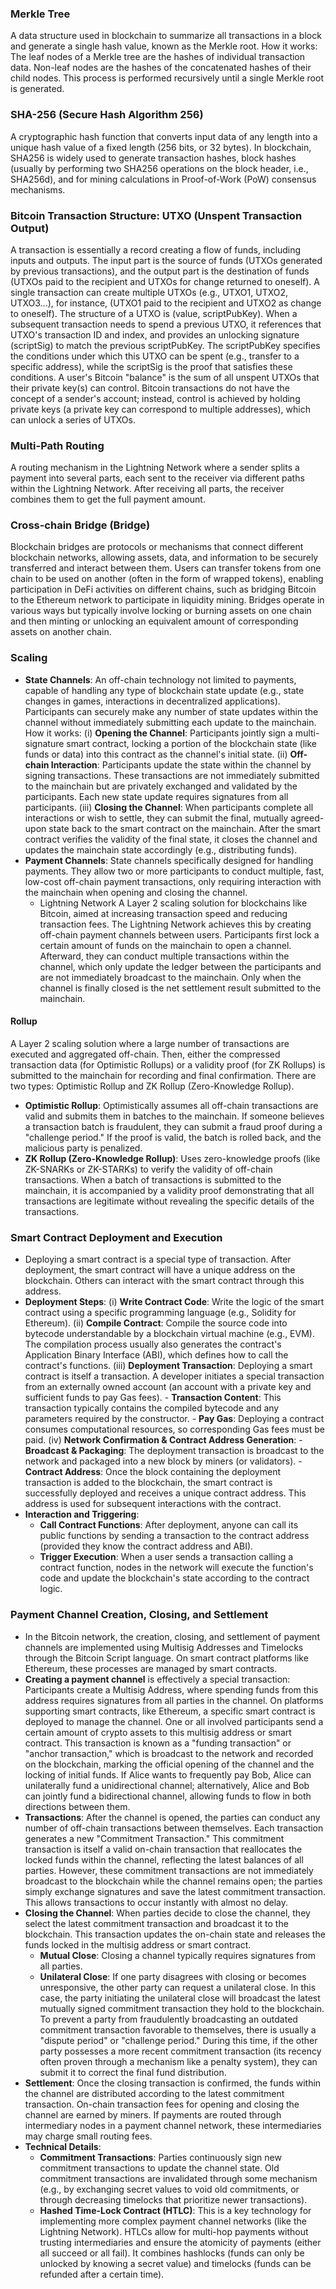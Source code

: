 ### Merkle Tree
A data structure used in blockchain to summarize all transactions in a block and generate a single hash value, known as the Merkle root. How it works: The leaf nodes of a Merkle tree are the hashes of individual transaction data. Non-leaf nodes are the hashes of the concatenated hashes of their child nodes. This process is performed recursively until a single Merkle root is generated.

### SHA-256 (Secure Hash Algorithm 256)
A cryptographic hash function that converts input data of any length into a unique hash value of a fixed length (256 bits, or 32 bytes). In blockchain, SHA256 is widely used to generate transaction hashes, block hashes (usually by performing two SHA256 operations on the block header, i.e., SHA256d), and for mining calculations in Proof-of-Work (PoW) consensus mechanisms.

### Bitcoin Transaction Structure: UTXO (Unspent Transaction Output)
A transaction is essentially a record creating a flow of funds, including inputs and outputs. The input part is the source of funds (UTXOs generated by previous transactions), and the output part is the destination of funds (UTXOs paid to the recipient and UTXOs for change returned to oneself). A single transaction can create multiple UTXOs (e.g., UTXO1, UTXO2, UTXO3...), for instance, (UTXO1 paid to the recipient and UTXO2 as change to oneself). The structure of a UTXO is (value, scriptPubKey). When a subsequent transaction needs to spend a previous UTXO, it references that UTXO's transaction ID and index, and provides an unlocking signature (scriptSig) to match the previous scriptPubKey. The scriptPubKey specifies the conditions under which this UTXO can be spent (e.g., transfer to a specific address), while the scriptSig is the proof that satisfies these conditions. A user's Bitcoin "balance" is the sum of all unspent UTXOs that their private key(s) can control. Bitcoin transactions do not have the concept of a sender's account; instead, control is achieved by holding private keys (a private key can correspond to multiple addresses), which can unlock a series of UTXOs.

### Multi-Path Routing
A routing mechanism in the Lightning Network where a sender splits a payment into several parts, each sent to the receiver via different paths within the Lightning Network. After receiving all parts, the receiver combines them to get the full payment amount.

### Cross-chain Bridge (Bridge)
Blockchain bridges are protocols or mechanisms that connect different blockchain networks, allowing assets, data, and information to be securely transferred and interact between them. Users can transfer tokens from one chain to be used on another (often in the form of wrapped tokens), enabling participation in DeFi activities on different chains, such as bridging Bitcoin to the Ethereum network to participate in liquidity mining. Bridges operate in various ways but typically involve locking or burning assets on one chain and then minting or unlocking an equivalent amount of corresponding assets on another chain.

### Scaling
- **State Channels**: An off-chain technology not limited to payments, capable of handling any type of blockchain state update (e.g., state changes in games, interactions in decentralized applications). Participants can securely make any number of state updates within the channel without immediately submitting each update to the mainchain. How it works:
    (i) **Opening the Channel**: Participants jointly sign a multi-signature smart contract, locking a portion of the blockchain state (like funds or data) into this contract as the channel's initial state.
    (ii) **Off-chain Interaction**: Participants update the state within the channel by signing transactions. These transactions are not immediately submitted to the mainchain but are privately exchanged and validated by the participants. Each new state update requires signatures from all participants.
    (iii) **Closing the Channel**: When participants complete all interactions or wish to settle, they can submit the final, mutually agreed-upon state back to the smart contract on the mainchain. After the smart contract verifies the validity of the final state, it closes the channel and updates the mainchain state accordingly (e.g., distributing funds).
- **Payment Channels**: State channels specifically designed for handling payments. They allow two or more participants to conduct multiple, fast, low-cost off-chain payment transactions, only requiring interaction with the mainchain when opening and closing the channel.
  - Lightning Network
  A Layer 2 scaling solution for blockchains like Bitcoin, aimed at increasing transaction speed and reducing transaction fees. The Lightning Network achieves this by creating off-chain payment channels between users. Participants first lock a certain amount of funds on the mainchain to open a channel. Afterward, they can conduct multiple transactions within the channel, which only update the ledger between the participants and are not immediately broadcast to the mainchain. Only when the channel is finally closed is the net settlement result submitted to the mainchain.

#### Rollup
A Layer 2 scaling solution where a large number of transactions are executed and aggregated off-chain. Then, either the compressed transaction data (for Optimistic Rollups) or a validity proof (for ZK Rollups) is submitted to the mainchain for recording and final confirmation. There are two types: Optimistic Rollup and ZK Rollup (Zero-Knowledge Rollup).
- **Optimistic Rollup**: Optimistically assumes all off-chain transactions are valid and submits them in batches to the mainchain. If someone believes a transaction batch is fraudulent, they can submit a fraud proof during a "challenge period." If the proof is valid, the batch is rolled back, and the malicious party is penalized.
- **ZK Rollup (Zero-Knowledge Rollup)**: Uses zero-knowledge proofs (like ZK-SNARKs or ZK-STARKs) to verify the validity of off-chain transactions. When a batch of transactions is submitted to the mainchain, it is accompanied by a validity proof demonstrating that all transactions are legitimate without revealing the specific details of the transactions.


### Smart Contract Deployment and Execution
- Deploying a smart contract is a special type of transaction. After deployment, the smart contract will have a unique address on the blockchain. Others can interact with the smart contract through this address.
- **Deployment Steps**:
  (i) **Write Contract Code**: Write the logic of the smart contract using a specific programming language (e.g., Solidity for Ethereum).
  (ii) **Compile Contract**: Compile the source code into bytecode understandable by a blockchain virtual machine (e.g., EVM). The compilation process usually also generates the contract's Application Binary Interface (ABI), which defines how to call the contract's functions.
  (iii) **Deployment Transaction**: Deploying a smart contract is itself a transaction. A developer initiates a special transaction from an externally owned account (an account with a private key and sufficient funds to pay Gas fees).
      - **Transaction Content**: This transaction typically contains the compiled bytecode and any parameters required by the constructor.
      - **Pay Gas**: Deploying a contract consumes computational resources, so corresponding Gas fees must be paid.
  (iv) **Network Confirmation & Contract Address Generation**:
      - **Broadcast & Packaging**: The deployment transaction is broadcast to the network and packaged into a new block by miners (or validators).
      - **Contract Address**: Once the block containing the deployment transaction is added to the blockchain, the smart contract is successfully deployed and receives a unique contract address. This address is used for subsequent interactions with the contract.
- **Interaction and Triggering**:
  - **Call Contract Functions**: After deployment, anyone can call its public functions by sending a transaction to the contract address (provided they know the contract address and ABI).
  - **Trigger Execution**: When a user sends a transaction calling a contract function, nodes in the network will execute the function's code and update the blockchain's state according to the contract logic.

### Payment Channel Creation, Closing, and Settlement
- In the Bitcoin network, the creation, closing, and settlement of payment channels are implemented using Multisig Addresses and Timelocks through the Bitcoin Script language. On smart contract platforms like Ethereum, these processes are managed by smart contracts.
- **Creating a payment channel** is effectively a special transaction: Participants create a Multisig Address, where spending funds from this address requires signatures from all parties in the channel. On platforms supporting smart contracts, like Ethereum, a specific smart contract is deployed to manage the channel. One or all involved participants send a certain amount of crypto assets to this multisig address or smart contract. This transaction is known as a "funding transaction" or "anchor transaction," which is broadcast to the network and recorded on the blockchain, marking the official opening of the channel and the locking of initial funds. If Alice wants to frequently pay Bob, Alice can unilaterally fund a unidirectional channel; alternatively, Alice and Bob can jointly fund a bidirectional channel, allowing funds to flow in both directions between them.
- **Transactions**: After the channel is opened, the parties can conduct any number of off-chain transactions between themselves. Each transaction generates a new "Commitment Transaction." This commitment transaction is itself a valid on-chain transaction that reallocates the locked funds within the channel, reflecting the latest balances of all parties. However, these commitment transactions are not immediately broadcast to the blockchain while the channel remains open; the parties simply exchange signatures and save the latest commitment transaction. This allows transactions to occur instantly with almost no delay.
- **Closing the Channel**: When parties decide to close the channel, they select the latest commitment transaction and broadcast it to the blockchain. This transaction updates the on-chain state and releases the funds locked in the multisig address or smart contract.
    - **Mutual Close**: Closing a channel typically requires signatures from all parties.
    - **Unilateral Close**: If one party disagrees with closing or becomes unresponsive, the other party can request a unilateral close. In this case, the party initiating the unilateral close will broadcast the latest mutually signed commitment transaction they hold to the blockchain. To prevent a party from fraudulently broadcasting an outdated commitment transaction favorable to themselves, there is usually a "dispute period" or "challenge period." During this time, if the other party possesses a more recent commitment transaction (its recency often proven through a mechanism like a penalty system), they can submit it to correct the final fund distribution.
- **Settlement**: Once the closing transaction is confirmed, the funds within the channel are distributed according to the latest commitment transaction. On-chain transaction fees for opening and closing the channel are earned by miners. If payments are routed through intermediary nodes in a payment channel network, these intermediaries may charge small routing fees.
- **Technical Details**:
  - **Commitment Transactions**: Parties continuously sign new commitment transactions to update the channel state. Old commitment transactions are invalidated through some mechanism (e.g., by exchanging secret values to void old commitments, or through decreasing timelocks that prioritize newer transactions).
  - **Hashed Time-Lock Contract (HTLC)**: This is a key technology for implementing more complex payment channel networks (like the Lightning Network). HTLCs allow for multi-hop payments without trusting intermediaries and ensure the atomicity of payments (either all succeed or all fail). It combines hashlocks (funds can only be unlocked by knowing a secret value) and timelocks (funds can be refunded after a certain time).

